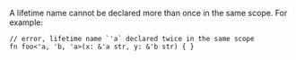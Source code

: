 A lifetime name cannot be declared more than once in the same scope. For
example:

```compile_fail,E0263
// error, lifetime name `'a` declared twice in the same scope
fn foo<'a, 'b, 'a>(x: &'a str, y: &'b str) { }
```
